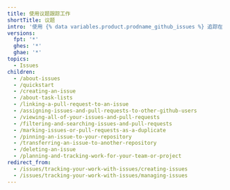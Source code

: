 ```yaml
---
title: 使用议题跟踪工作
shortTitle: 议题
intro: '使用 {% data variables.product.prodname_github_issues %} 追踪在 {% data variables.product.prodname_dotcom %} 上的想法和工作'
versions:
  fpt: '*'
  ghes: '*'
  ghae: '*'
topics:
  - Issues
children:
  - /about-issues
  - /quickstart
  - /creating-an-issue
  - /about-task-lists
  - /linking-a-pull-request-to-an-issue
  - /assigning-issues-and-pull-requests-to-other-github-users
  - /viewing-all-of-your-issues-and-pull-requests
  - /filtering-and-searching-issues-and-pull-requests
  - /marking-issues-or-pull-requests-as-a-duplicate
  - /pinning-an-issue-to-your-repository
  - /transferring-an-issue-to-another-repository
  - /deleting-an-issue
  - /planning-and-tracking-work-for-your-team-or-project
redirect_from:
  - /issues/tracking-your-work-with-issues/creating-issues
  - /issues/tracking-your-work-with-issues/managing-issues
---
```



